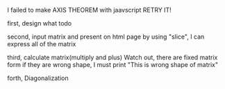 I failed to make AXIS THEOREM with jaavscript
RETRY IT!

first, design what todo

second, input matrix and present on html page
  by using "slice", I can express all of the matrix

third, calculate matrix(multiply and plus)
  Watch out, there are fixed matrix form
  if they are wrong shape, I must print "This is wrong shape of matrix"
  
forth, Diagonalization
